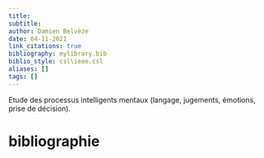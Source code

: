 ```yaml
---
title: 
subtitle:
author: Damien Belvèze
date: 04-11-2021
link_citations: true
bibliography: mylibrary.bib
biblio_style: csl\ieee.csl
aliases: []
tags: []
---
```


Etude des processus intelligents mentaux (langage, jugements, émotions, prise de décision).





# bibliographie

